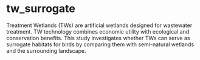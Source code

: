 # tw_surrogate
Treatment Wetlands (TWs) are artificial wetlands designed for wastewater treatment. TW technology combines economic utility with ecological and conservation benefits. This study investigates whether TWs can serve as surrogate habitats for birds by comparing them with semi-natural wetlands and the surrounding landscape. 
